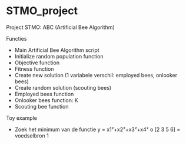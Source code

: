 # STMO_project

Project STMO: ABC (Artificial Bee Algorithm)

Functies 
-	Main Artificial Bee Algorithm script
-	Initialize random population function
-	Objective function
-	Fitness function
-	Create new solution (1 variabele verschil: employed bees, onlooker bees)
-	Create random solution (scouting bees)
-	Employed bees function
-	Onlooker bees function: K
-	Scouting bee function

Toy example
-	Zoek het minimum van de functie y =  x1²+x2²+x3²+x4²
o	[2 3 5 6] = voedselbron 1
